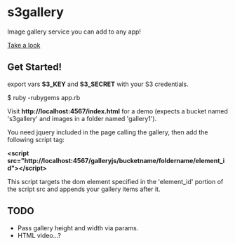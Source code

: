 s3gallery
=========

Image gallery service you can add to any app!

[Take a look](http://s3gallery.herokuapp.com/index.html)

Get Started!
------------

export vars **S3_KEY** and **S3_SECRET** with your S3 credentials.

$ ruby -rubygems app.rb

Visit **http://localhost:4567/index.html** for a demo (expects a bucket named 's3gallery' and images in a folder named 'gallery1').

You need jquery included in the page calling the gallery, then add the following script tag:

**&lt;script src="http://localhost:4567/galleryjs/bucketname/foldername/element_id"&gt;&lt;/script&gt;**

This script targets the dom element specified in the 'element_id' portion of the script src and appends your gallery items after it.

TODO
----

 - Pass gallery height and width via params.
 - HTML video...?

